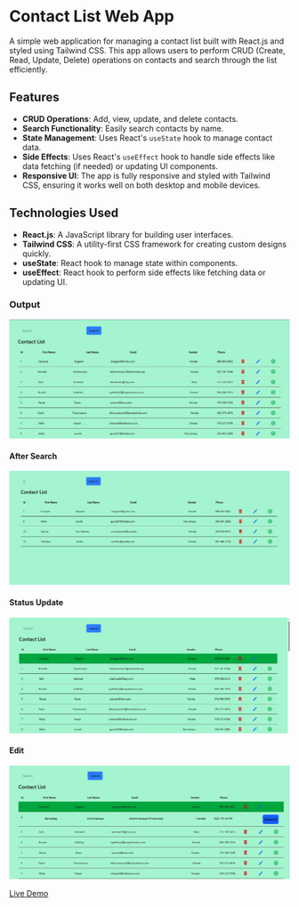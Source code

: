 
# Contact List Web App

A simple web application for managing a contact list built with React.js and styled using Tailwind CSS. This app allows users to perform CRUD (Create, Read, Update, Delete) operations on contacts and search through the list efficiently.

## Features

- **CRUD Operations**: Add, view, update, and delete contacts.
- **Search Functionality**: Easily search contacts by name.
- **State Management**: Uses React's `useState` hook to manage contact data.
- **Side Effects**: Uses React's `useEffect` hook to handle side effects like data fetching (if needed) or updating UI components.
- **Responsive UI**: The app is fully responsive and styled with Tailwind CSS, ensuring it works well on both desktop and mobile devices.

## Technologies Used

- **React.js**: A JavaScript library for building user interfaces.
- **Tailwind CSS**: A utility-first CSS framework for creating custom designs quickly.
- **useState**: React hook to manage state within components.
- **useEffect**: React hook to perform side effects like fetching data or updating UI.

### Output

![conatact list](./ss1.jpg)
#### After Search
![conatact list](./ss2.jpg)
#### Status Update
![conatact list](./ss3.jpg)
#### Edit 
![conatact list](./ss4.jpg)


[Live Demo](https://a-contact-list.netlify.app/)


